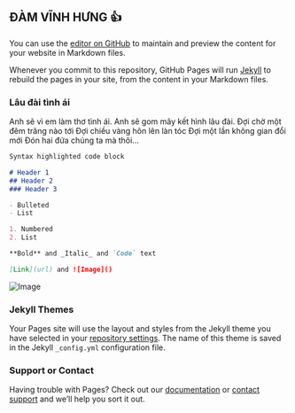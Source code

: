 ## ĐÀM VĨNH HƯNG :+1:

You can use the [editor on GitHub](https://github.com/ll-cooool-j/yes/edit/gh-pages/index.md) to maintain and preview the content for your website in Markdown files.

Whenever you commit to this repository, GitHub Pages will run [Jekyll](https://jekyllrb.com/) to rebuild the pages in your site, from the content in your Markdown files.

### Lâu đài tình ái

Anh sẽ vì em làm thơ tình ái.
Anh sẽ gom mây kết hình lâu đài.
Đợi chờ một đêm trăng nào tới
Đợi chiều vàng hôn lên làn tóc
Đợi một lần không gian đổi mới
Đón hai đứa chúng ta mà thôi...

```markdown
Syntax highlighted code block

# Header 1
## Header 2
### Header 3

- Bulleted
- List

1. Numbered
2. List

**Bold** and _Italic_ and `Code` text

[Link](url) and ![Image]()
```
![Image](https://taimeme.com/public/upload/memes/dam-vinh-hung-co-mai-toc-dai-nhu-con-gai.jpg)

### Jekyll Themes

Your Pages site will use the layout and styles from the Jekyll theme you have selected in your [repository settings](https://github.com/ll-cooool-j/yes/settings/pages). The name of this theme is saved in the Jekyll `_config.yml` configuration file.

### Support or Contact

Having trouble with Pages? Check out our [documentation](https://docs.github.com/categories/github-pages-basics/) or [contact support](https://support.github.com/contact) and we’ll help you sort it out.
